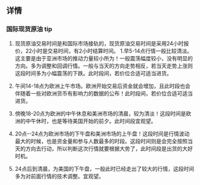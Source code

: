 ## 详情
### 国际现货原油 tip
1. 现货原油交易时间是和国际市场接轨的，现货原油交易时间是采用24小时报价，22小时是交易时间，有2小时结算时间。 1.早5-14点行情一般比较清淡。这主要是由于亚洲市场的推动力量较小所为！一般震荡幅度较小，没有明显的方向。多为调整和回调行情。一般与当天的方向走势相反，若当天走势上涨则这段时间多为小幅震荡的下跌。此时段间，若价位合适可适当进货。

2. 午间14-18点为欧洲上午市场。欧洲开始交易后资金就会增加，且此时段也会伴随着一些对欧洲货币有影响力的数据的公布！此时段间，若价位合适可适当进货。

3. 傍晚18-20点为欧洲的中午休息和美洲市场的清晨，较为清淡！这段时间是欧洲的中午休时，也是等待美国开始的前夕。此时间段宜观望。

4. 20点--24点为欧洲市场的下午盘和美洲市场的上午盘！这段时间是行情波动最大的时候，也是资金量和参与人数最多的时段。这段时间则是会完全按照当天的方向去行动，所以判断这次行情就要根据大势了，此时间段是出货的大好时机。

5. 24点后到清晨，为美国的下午盘，一般此时已经走出了较大的行情，这段时间多为对前面行情的技术调整。宜观望。

### 